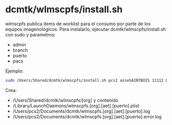 # dcmtk/wlmscpfs/install.sh

wlmscpfs publica items de worklist para el consumo por parte de los equipos imagenológicos. Para instalarlo, ejecutar dcmtk/wlmscpfs/install.sh con sudo y parametros:

- admin
- branch
- puerto
- pacs

Ejemplo:

```sh
sudo /Users/Shared/dcmtk/wlmscpfs/install.sh pcs2 asseSAINTBOIS 11112 DCM4CHEE
```

 

Crea:

- /Users/Shared/dcmtk/wlmscpfs/[org]  y contenido
- /Library/LaunchDaemons/wlmscpfs.[org].[aet].[puerto].plist
- /Users/pcs2/Documents/dcmtk/wlmscpfs.[org].[aet].[puerto].log
- /Users/pcs2/Documents/dcmtk/wlmscpfs.[org].[aet].[puerto].error.log
